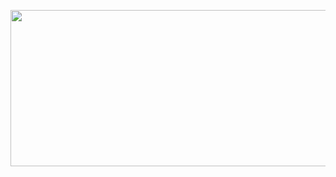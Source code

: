 <p align="center">

  <img src="https://cxl.com/wp-content/uploads/2018/09/coding-language.jpg" alt="Coder GIF" width="2100" height="250">
  
</p>
